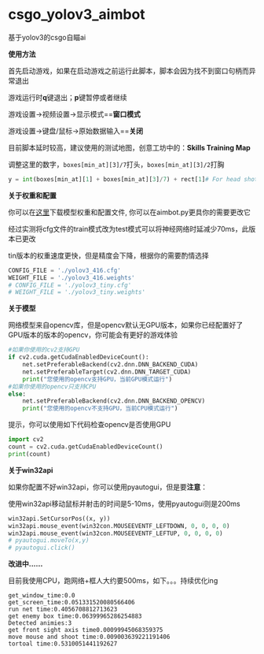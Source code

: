 # csgo_yolov3_aimbot

基于yolov3的csgo自瞄ai

**使用方法**

首先启动游戏，如果在启动游戏之前运行此脚本，脚本会因为找不到窗口句柄而异常退出

游戏运行时**q**键退出；**p**键暂停或者继续

游戏设置->视频设置->显示模式==**窗口模式**

游戏设置->键盘/鼠标->原始数据输入==**关闭**

目前脚本延时较高，建议使用的测试地图，创意工坊中的：**Skills Training Map**

调整这里的数字，```boxes[min_at][3]/7```打头，```boxes[min_at][3]/2```打胸

```py
y = int(boxes[min_at][1] + boxes[min_at][3]/7) + rect[1]# For head shot
```

**关于权重和配置**

你可以在[这里](https://pjreddie.com/darknet/yolo/)下载模型权重和配置文件, 你可以在aimbot.py更具你的需要更改它

经过实测将cfg文件的train模式改为test模式可以将神经网络时延减少70ms，此版本已更改

tin版本的权重速度更快，但是精度会下降，根据你的需要酌情选择

```py
CONFIG_FILE = './yolov3_416.cfg'
WEIGHT_FILE = './yolov3_416.weights'
# CONFIG_FILE = './yolov3_tiny.cfg'
# WEIGHT_FILE = './yolov3_tiny.weights'
```

**关于模型**

网络模型来自opencv库，但是opencv默认无GPU版本，如果你已经配置好了GPU版本的版本的opencv，你可能会有更好的游戏体验

```py
#如果你使用的cv2支持GPU
if cv2.cuda.getCudaEnabledDeviceCount():    
    net.setPreferableBackend(cv2.dnn.DNN_BACKEND_CUDA)
    net.setPreferableTarget(cv2.dnn.DNN_TARGET_CUDA)
    print("您使用的opencv支持GPU，当前GPU模式运行")
#如果你使用的opencv只支持CPU
else:   
    net.setPreferableBackend(cv2.dnn.DNN_BACKEND_OPENCV)
    print("您使用的opencv不支持GPU，当前CPU模式运行")
```

提示，你可以使用如下代码检查opencv是否使用GPU

```py
import cv2
count = cv2.cuda.getCudaEnabledDeviceCount()
print(count)
```

**关于win32api**

如果你配置不好win32api，你可以使用pyautogui，但是要**注意**：

使用win32api移动鼠标并射击的时间是5-10ms，使用pyautogui则是200ms

```py
win32api.SetCursorPos((x, y))
win32api.mouse_event(win32con.MOUSEEVENTF_LEFTDOWN, 0, 0, 0, 0)
win32api.mouse_event(win32con.MOUSEEVENTF_LEFTUP, 0, 0, 0, 0)
# pyautogui.moveTo(x,y)
# pyautogui.click()
```

**改进中......**

目前我使用CPU，跑网络+框人大约要500ms，如下。。。持续优化ing

```
get_window_time:0.0
get_screen_time:0.051331520080566406
run net time:0.4056708812713623
get enemy box time:0.06399965286254883
Detected animies:3
get front sight axis time0.00099945068359375
move mouse and shoot time:0.009003639221191406
tortoal time:0.5310051441192627
```




